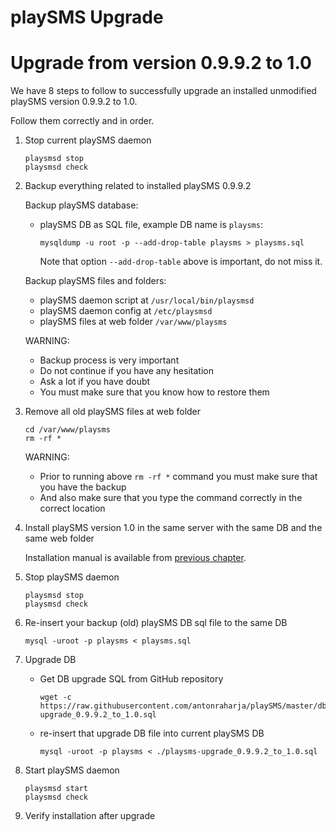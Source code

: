 playSMS Upgrade
===============

# Upgrade from version 0.9.9.2 to 1.0

We have 8 steps to follow to successfully upgrade an installed unmodified playSMS version 0.9.9.2 to 1.0.

Follow them correctly and in order.

1.  Stop current playSMS daemon

    ```
    playsmsd stop
    playsmsd check
    ```

2.  Backup everything related to installed playSMS 0.9.9.2

    Backup playSMS database:
    - playSMS DB as SQL file, example DB name is `playsms`:
    
      ```
      mysqldump -u root -p --add-drop-table playsms > playsms.sql
      ```
      
      Note that option `--add-drop-table` above is important, do not miss it.
    
    Backup playSMS files and folders:
    - playSMS daemon script at `/usr/local/bin/playsmsd`
    - playSMS daemon config at `/etc/playsmsd`
    - playSMS files at web folder `/var/www/playsms`
    
    WARNING:
    - Backup process is very important
    - Do not continue if you have any hesitation
    - Ask a lot if you have doubt
    - You must make sure that you know how to restore them

3.  Remove all old playSMS files at web folder

    ```
    cd /var/www/playsms
    rm -rf *
    ```
    
    WARNING: 
    - Prior to running above `rm -rf *` command you must make sure that you have the backup
    - And also make sure that you type the command correctly in the correct location

4.  Install playSMS version 1.0 in the same server with the same DB and the same web folder

    Installation manual is available from [previous chapter](../playSMS-Installation/README.md).

5.  Stop playSMS daemon

    ```
    playsmsd stop
    playsmsd check
    ```


6.  Re-insert your backup (old) playSMS DB sql file to the same DB

    ```
    mysql -uroot -p playsms < playsms.sql
    ```

7.  Upgrade DB

    - Get DB upgrade SQL from GitHub repository
    
      ```
      wget -c https://raw.githubusercontent.com/antonraharja/playSMS/master/db/playsms-upgrade_0.9.9.2_to_1.0.sql
      ```

    - re-insert that upgrade DB file into current playSMS DB
    
      ```
      mysql -uroot -p playsms < ./playsms-upgrade_0.9.9.2_to_1.0.sql
      ```

8.  Start playSMS daemon

    ```
    playsmsd start
    playsmsd check
    ````

9.  Verify installation after upgrade
